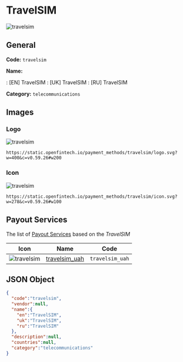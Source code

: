 
# TravelSIM 
![travelsim](https://static.openfintech.io/payment_methods/travelsim/logo.svg?w=400&c=v0.59.26#w200)  

## General 
**Code:** `travelsim` 
 
**Name:** 
 
:	[EN] TravelSIM 
:	[UK] TravelSIM 
:	[RU] TravelSIM 
 
**Category:** `telecommunications` 
 

## Images 

### Logo 
![travelsim](https://static.openfintech.io/payment_methods/travelsim/logo.svg?w=400&c=v0.59.26#w200)  

```
https://static.openfintech.io/payment_methods/travelsim/logo.svg?w=400&c=v0.59.26#w200
```  

### Icon 
![travelsim](https://static.openfintech.io/payment_methods/travelsim/icon.svg?w=278&c=v0.59.26#w100)  

```
https://static.openfintech.io/payment_methods/travelsim/icon.svg?w=278&c=v0.59.26#w100
```  

## Payout Services 
 
The list of [Payout Services](/payout-services/) based on the _TravelSIM_ 

|Icon|Name|Code| 
|:---:|:---:|:---:| 
|![travelsim](https://static.openfintech.io/payout_methods/travelsim/icon.svg?w=278&c=v0.59.26#w40) |[travelsim_uah](/payout-services/travelsim_uah/)|`travelsim_uah`| 
 

## JSON Object 

```json
{
  "code":"travelsim",
  "vendor":null,
  "name":{
    "en":"TravelSIM",
    "uk":"TravelSIM",
    "ru":"TravelSIM"
  },
  "description":null,
  "countries":null,
  "category":"telecommunications"
}
```  
